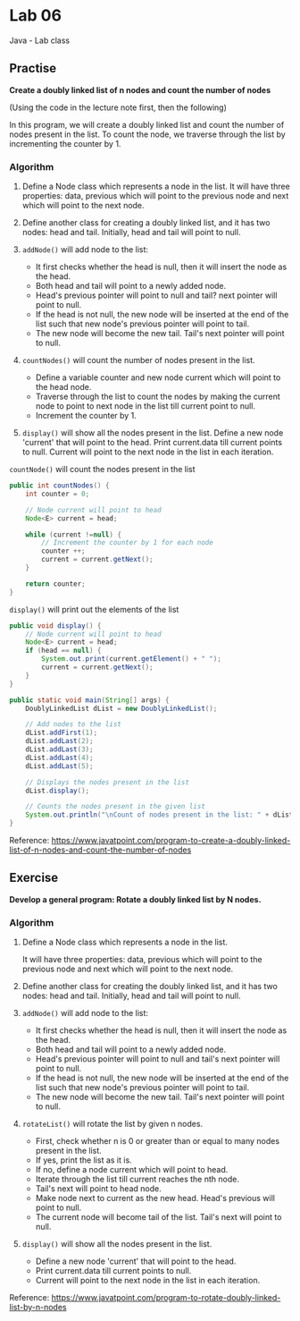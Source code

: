 # Lab 06

Java - Lab class

## Practise

**Create a doubly linked list of n nodes and count the number of nodes**

(Using the code in the lecture note first, then the following)

In this program, we will create a doubly linked list and count the number of nodes present in the list. To count the node, we traverse through the list by incrementing the counter by 1.

### Algorithm
1. Define a Node class which represents a node in the list. It will have three properties: data, previous which will point to the previous node and next which will point to the next node.

2. Define another class for creating a doubly linked list, and it has two nodes: head and tail. Initially, head and tail will point to null.

3. `addNode()` will add node to the list:
    - It first checks whether the head is null, then it will insert the node as the head.
    - Both head and tail will point to a newly added node.
    - Head's previous pointer will point to null and tail? next pointer will point to null.
    - If the head is not null, the new node will be inserted at the end of the list such that new node's previous pointer will point to tail.
    - The new node will become the new tail. Tail's next pointer will point to null.

4. `countNodes()` will count the number of nodes present in the list.
    - Define a variable counter and new node current which will point to the head node.
    - Traverse through the list to count the nodes by making the current node to point to next node in the list till current point to null.
    - Increment the counter by 1.

5. `display()` will show all the nodes present in the list.
Define a new node 'current' that will point to the head.
Print current.data till current points to null.
Current will point to the next node in the list in each iteration.

`countNode()` will count the nodes present in the list
```java
public int countNodes() {
    int counter = 0;

    // Node current will point to head
    Node<E> current = head;

    while (current !=null) {
        // Increment the counter by 1 for each node
        counter ++;
        current = current.getNext();
    }

    return counter;
}
```

`display()` will print out the elements of the list
```java
public void display() {
    // Node current will point to head
    Node<E> current = head;
    if (head == null) {
        System.out.print(current.getElement() + " ");
        current = current.getNext();
    }
}

public static void main(String[] args) {
    DoublyLinkedList dList = new DoublyLinkedList();

    // Add nodes to the list
    dList.addFirst(1);
    dList.addLast(2);
    dList.addLast(3);
    dList.addLast(4);
    dList.addLast(5);

    // Displays the nodes present in the list
    dList.display();

    // Counts the nodes present in the given list
    System.out.println("\nCount of nodes present in the list: " + dList.countNodes());
}
```

Reference:
https://www.javatpoint.com/program-to-create-a-doubly-linked-list-of-n-nodes-and-count-the-number-of-nodes

## Exercise

**Develop a general program: Rotate a doubly linked list by N nodes.**

### Algorithm
1. Define a Node class which represents a node in the list. 

    It will have three properties: 
    data, previous which will point to the previous node and next which will point to the next node.

2. Define another class for creating the doubly linked list, and it has two nodes: head and tail. Initially, head and tail will point to null.

3. `addNode()` will add node to the list:
    - It first checks whether the head is null, then it will insert the node as the head.
    - Both head and tail will point to a newly added node.
    - Head's previous pointer will point to null and tail's next pointer will point to null.
    - If the head is not null, the new node will be inserted at the end of the list such that new node's previous pointer will point to tail.
    - The new node will become the new tail. Tail's next pointer will point to null.

4. `rotateList()` will rotate the list by given n nodes.
    - First, check whether n is 0 or greater than or equal to many nodes present in the list.
    - If yes, print the list as it is.
    - If no, define a node current which will point to head.
    - Iterate through the list till current reaches the nth node.
    - Tail's next will point to head node.
    - Make node next to current as the new head. Head's previous will point to null.
    - The current node will become tail of the list. Tail's next will point to null.

5. `display()` will show all the nodes present in the list.
    - Define a new node 'current' that will point to the head.
    - Print current.data till current points to null.
    - Current will point to the next node in the list in each iteration.

Reference:
https://www.javatpoint.com/program-to-rotate-doubly-linked-list-by-n-nodes
